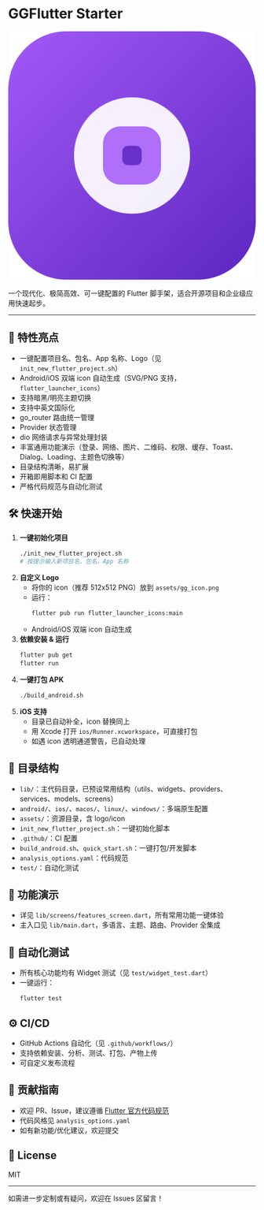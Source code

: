 # GGFlutter Starter

![logo](assets/gg_icon.svg)

一个现代化、极简高效、可一键配置的 Flutter 脚手架，适合开源项目和企业级应用快速起步。

---

## 🚀 特性亮点
- 一键配置项目名、包名、App 名称、Logo（见 `init_new_flutter_project.sh`）
- Android/iOS 双端 icon 自动生成（SVG/PNG 支持，`flutter_launcher_icons`）
- 支持暗黑/明亮主题切换
- 支持中英文国际化
- go_router 路由统一管理
- Provider 状态管理
- dio 网络请求与异常处理封装
- 丰富通用功能演示（登录、网络、图片、二维码、权限、缓存、Toast、Dialog、Loading、主题色切换等）
- 目录结构清晰，易扩展
- 开箱即用脚本和 CI 配置
- 严格代码规范与自动化测试

## 🛠️ 快速开始

1. **一键初始化项目**
   ```bash
   ./init_new_flutter_project.sh
   # 按提示输入新项目名、包名、App 名称
   ```
2. **自定义 Logo**
   - 将你的 icon（推荐 512x512 PNG）放到 `assets/gg_icon.png`
   - 运行：
     ```bash
     flutter pub run flutter_launcher_icons:main
     ```
   - Android/iOS 双端 icon 自动生成
3. **依赖安装 & 运行**
   ```bash
   flutter pub get
   flutter run
   ```
4. **一键打包 APK**
   ```bash
   ./build_android.sh
   ```
5. **iOS 支持**
   - 目录已自动补全，icon 替换同上
   - 用 Xcode 打开 `ios/Runner.xcworkspace`，可直接打包
   - 如遇 icon 透明通道警告，已自动处理

## 📁 目录结构
- `lib/`：主代码目录，已预设常用结构（utils、widgets、providers、services、models、screens）
- `android/`、`ios/`、`macos/`、`linux/`、`windows/`：多端原生配置
- `assets/`：资源目录，含 logo/icon
- `init_new_flutter_project.sh`：一键初始化脚本
- `.github/`：CI 配置
- `build_android.sh`、`quick_start.sh`：一键打包/开发脚本
- `analysis_options.yaml`：代码规范
- `test/`：自动化测试

## 🧩 功能演示
- 详见 `lib/screens/features_screen.dart`，所有常用功能一键体验
- 主入口见 `lib/main.dart`，多语言、主题、路由、Provider 全集成

## 🧪 自动化测试
- 所有核心功能均有 Widget 测试（见 `test/widget_test.dart`）
- 一键运行：
  ```bash
  flutter test
  ```

## ⚙️ CI/CD
- GitHub Actions 自动化（见 `.github/workflows/`）
- 支持依赖安装、分析、测试、打包、产物上传
- 可自定义发布流程

## 🤝 贡献指南
- 欢迎 PR、Issue，建议遵循 [Flutter 官方代码规范](https://dart.dev/guides/language/analysis-options)
- 代码风格见 `analysis_options.yaml`
- 如有新功能/优化建议，欢迎提交

## 📄 License
MIT

---

如需进一步定制或有疑问，欢迎在 Issues 区留言！
